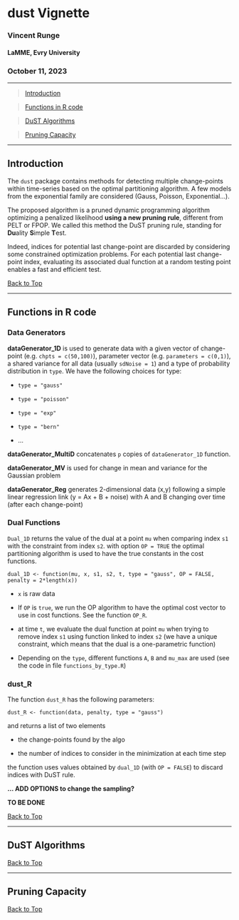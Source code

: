 <a id="top"></a>

# dust Vignette

### Vincent Runge
#### LaMME, Evry University
### October 11, 2023

___ 

> [Introduction](#intro)

> [Functions in R code](#Rcode)

> [DuST Algorithms](#dust)

> [Pruning Capacity](#pruning)


___ 

<a id="intro"></a>

## Introduction

The `dust` package contains methods for detecting multiple change-points within time-series based on the optimal partitioning algorithm. A few models from the exponential family are considered (Gauss, Poisson, Exponential...).

The proposed algorithm is a pruned dynamic programming algorithm optimizing a penalized likelihood **using a new pruning rule**, different from PELT or FPOP. We called this method the DuST pruning rule, standing for **Du**ality **S**imple **T**est.

Indeed, indices for potential last change-point are discarded by considering some constrained optimization problems. For each potential last change-point index, evaluating its associated dual function at a random testing point enables a fast and efficient test.

[Back to Top](#top)

___ 

<a id="Rcode"></a>

## Functions in R code

### Data Generators

**dataGenerator_1D** is used to generate data with a given vector of change-point (e.g. `chpts = c(50,100)`), parameter vector (e.g. `parameters = c(0,1)`), a shared variance for all data (usually `sdNoise = 1`) and a type of probability distribution in `type`. We have the following choices for type:

- `type = "gauss"`

- `type = "poisson"`

- `type = "exp"`

- `type = "bern"`

- ...

**dataGenerator_MultiD** concatenates `p` copies of `dataGenerator_1D` function.

**dataGenerator_MV** is used for change in mean and variance for the Gaussian problem


**dataGenerator_Reg** generates 2-dimensional data (x,y) following a simple linear regression link (y = Ax + B + noise) with A and B changing over time (after each change-point)



### Dual Functions

`Dual_1D` returns the value of the dual at a point `mu` when comparing index `s1` with the constraint from index `s2`. with option `OP = TRUE` the optimal partitioning algorithm is used to have the true constants in the cost functions.

`dual_1D <- function(mu, x, s1, s2, t, type = "gauss", OP = FALSE, penalty = 2*length(x))`

- `x` is raw data

- If `OP` is `true`, we run the OP algorithm to have the optimal cost vector to use in cost functions. See the function `OP_R`.

- at time `t`, we evaluate the dual function at point `mu` when trying to remove index `s1` using function linked to index `s2` (we have a unique constraint, which means that the dual is a one-parametric function)

- Depending on the `type`, different functions `A`, `B` and `mu_max` are used (see the code in file `functions_by_type.R`)


### dust_R

The function `dust_R` has the following parameters:

`dust_R <- function(data, penalty, type = "gauss")`

and returns a list of two elements

- the change-points found by the algo

- the number of indices to consider in the minimization at each time step

the function uses values obtained by `dual_1D` (with `OP = FALSE`) to discard indices with DuST rule. 


**... ADD OPTIONS to change the sampling?**

**TO BE DONE**


[Back to Top](#top)

___ 

<a id="dust"></a>

## DuST Algorithms



[Back to Top](#top)


<a id="pruning"></a>

___ 

## Pruning Capacity


[Back to Top](#top)

